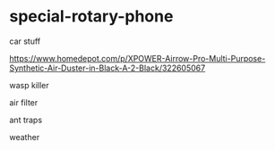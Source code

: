 # special-rotary-phone

car stuff

https://www.homedepot.com/p/XPOWER-Airrow-Pro-Multi-Purpose-Synthetic-Air-Duster-in-Black-A-2-Black/322605067


wasp killer

air filter

ant traps

weather 
